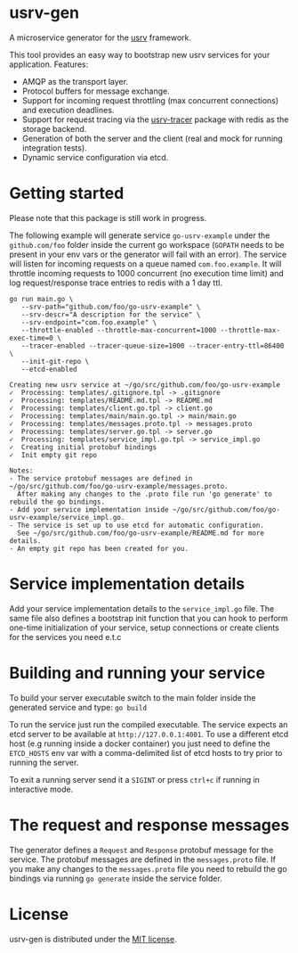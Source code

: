 # usrv-gen

A microservice generator for the [usrv](https://github.com/achilleasa/usrv) framework.

This tool provides an easy way to bootstrap new usrv services for your application. Features:
- AMQP as the transport layer.
- Protocol buffers for message exchange.
- Support for incoming request throttling (max concurrent connections) and execution deadlines.
- Support for request tracing via the [usrv-tracer](https://github.com/achilleasa/usrv-tracer) package with redis as the storage backend.
- Generation of both the server and the client (real and mock for running integration tests).
- Dynamic service configuration via etcd.

# Getting started

Please note that this package is still work in progress.

The following example will generate service `go-usrv-example` under the `github.com/foo` folder inside the current
go workspace (`GOPATH` needs to be present in your env vars or the generator will fail with an error). The service will
listen for incoming requests on a queue named `com.foo.example`. It will throttle incoming requests to 1000 concurrent
(no execution time limit) and log request/response trace entries to redis with a 1 day ttl.

```
go run main.go \
   --srv-path="github.com/foo/go-usrv-example" \
   --srv-descr="A description for the service" \
   --srv-endpoint="com.foo.example" \
   --throttle-enabled --throttle-max-concurrent=1000 --throttle-max-exec-time=0 \
   --tracer-enabled --tracer-queue-size=1000 --tracer-entry-ttl=86400 \
   --init-git-repo \
   --etcd-enabled

Creating new usrv service at ~/go/src/github.com/foo/go-usrv-example
✓  Processing: templates/.gitignore.tpl -> .gitignore
✓  Processing: templates/README.md.tpl -> README.md
✓  Processing: templates/client.go.tpl -> client.go
✓  Processing: templates/main/main.go.tpl -> main/main.go
✓  Processing: templates/messages.proto.tpl -> messages.proto
✓  Processing: templates/server.go.tpl -> server.go
✓  Processing: templates/service_impl.go.tpl -> service_impl.go
✓  Creating initial protobuf bindings
✓  Init empty git repo

Notes:
- The service protobuf messages are defined in ~/go/src/github.com/foo/go-usrv-example/messages.proto.
  After making any changes to the .proto file run 'go generate' to rebuild the go bindings.
- Add your service implementation inside ~/go/src/github.com/foo/go-usrv-example/service_impl.go.
- The service is set up to use etcd for automatic configuration.
  See ~/go/src/github.com/foo/go-usrv-example/README.md for more details.
- An empty git repo has been created for you.
```

# Service implementation details

Add your service implementation details to the `service_impl.go` file. The same file also defines a bootstrap init
function that you can hook to perform one-time initialization of your service, setup connections or create
clients for the services you need e.t.c

# Building and running your service

To build your server executable switch to the main folder inside the generated service and type:
`go build`

To run the service just run the compiled executable. The service expects an etcd server to be available at
`http://127.0.0.1:4001`. To use a different etcd host (e.g running inside a docker container) you just need
to define the `ETCD_HOSTS` env var with a comma-delimited list of etcd hosts to try prior to running the server.

To exit a running server send it a `SIGINT` or press `ctrl+c` if running in interactive mode.

# The request and response messages

The generator defines a `Request` and `Response` protobuf message for the service. The protobuf messages are defined
in the `messages.proto` file. If you make any changes to the `messages.proto` file you need to rebuild the go bindings via
running `go generate` inside the service folder.

# License

usrv-gen is distributed under the [MIT license](https://github.com/achilleasa/usrv-genr/blob/master/LICENSE).
